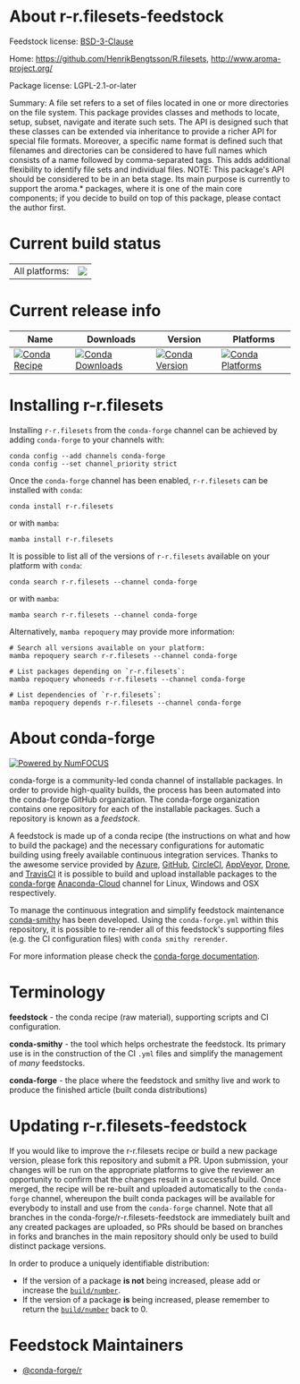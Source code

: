 About r-r.filesets-feedstock
============================

Feedstock license: [BSD-3-Clause](https://github.com/conda-forge/r-r.filesets-feedstock/blob/main/LICENSE.txt)

Home: https://github.com/HenrikBengtsson/R.filesets, http://www.aroma-project.org/

Package license: LGPL-2.1-or-later

Summary: A file set refers to a set of files located in one or more directories on the file system.  This package provides classes and methods to locate, setup, subset, navigate and iterate such sets.  The API is designed such that these classes can be extended via inheritance to provide a richer API for special file formats.  Moreover, a specific name format is defined such that filenames and directories can be considered to have full names which consists of a name followed by comma-separated tags.  This adds additional flexibility to identify file sets and individual files.  NOTE: This package's API should be considered to be in an beta stage.  Its main purpose is currently to support the aroma.* packages, where it is one of the main core components; if you decide to build on top of this package, please contact the author first.

Current build status
====================


<table><tr><td>All platforms:</td>
    <td>
      <a href="https://dev.azure.com/conda-forge/feedstock-builds/_build/latest?definitionId=3460&branchName=main">
        <img src="https://dev.azure.com/conda-forge/feedstock-builds/_apis/build/status/r-r.filesets-feedstock?branchName=main">
      </a>
    </td>
  </tr>
</table>

Current release info
====================

| Name | Downloads | Version | Platforms |
| --- | --- | --- | --- |
| [![Conda Recipe](https://img.shields.io/badge/recipe-r--r.filesets-green.svg)](https://anaconda.org/conda-forge/r-r.filesets) | [![Conda Downloads](https://img.shields.io/conda/dn/conda-forge/r-r.filesets.svg)](https://anaconda.org/conda-forge/r-r.filesets) | [![Conda Version](https://img.shields.io/conda/vn/conda-forge/r-r.filesets.svg)](https://anaconda.org/conda-forge/r-r.filesets) | [![Conda Platforms](https://img.shields.io/conda/pn/conda-forge/r-r.filesets.svg)](https://anaconda.org/conda-forge/r-r.filesets) |

Installing r-r.filesets
=======================

Installing `r-r.filesets` from the `conda-forge` channel can be achieved by adding `conda-forge` to your channels with:

```
conda config --add channels conda-forge
conda config --set channel_priority strict
```

Once the `conda-forge` channel has been enabled, `r-r.filesets` can be installed with `conda`:

```
conda install r-r.filesets
```

or with `mamba`:

```
mamba install r-r.filesets
```

It is possible to list all of the versions of `r-r.filesets` available on your platform with `conda`:

```
conda search r-r.filesets --channel conda-forge
```

or with `mamba`:

```
mamba search r-r.filesets --channel conda-forge
```

Alternatively, `mamba repoquery` may provide more information:

```
# Search all versions available on your platform:
mamba repoquery search r-r.filesets --channel conda-forge

# List packages depending on `r-r.filesets`:
mamba repoquery whoneeds r-r.filesets --channel conda-forge

# List dependencies of `r-r.filesets`:
mamba repoquery depends r-r.filesets --channel conda-forge
```


About conda-forge
=================

[![Powered by
NumFOCUS](https://img.shields.io/badge/powered%20by-NumFOCUS-orange.svg?style=flat&colorA=E1523D&colorB=007D8A)](https://numfocus.org)

conda-forge is a community-led conda channel of installable packages.
In order to provide high-quality builds, the process has been automated into the
conda-forge GitHub organization. The conda-forge organization contains one repository
for each of the installable packages. Such a repository is known as a *feedstock*.

A feedstock is made up of a conda recipe (the instructions on what and how to build
the package) and the necessary configurations for automatic building using freely
available continuous integration services. Thanks to the awesome service provided by
[Azure](https://azure.microsoft.com/en-us/services/devops/), [GitHub](https://github.com/),
[CircleCI](https://circleci.com/), [AppVeyor](https://www.appveyor.com/),
[Drone](https://cloud.drone.io/welcome), and [TravisCI](https://travis-ci.com/)
it is possible to build and upload installable packages to the
[conda-forge](https://anaconda.org/conda-forge) [Anaconda-Cloud](https://anaconda.org/)
channel for Linux, Windows and OSX respectively.

To manage the continuous integration and simplify feedstock maintenance
[conda-smithy](https://github.com/conda-forge/conda-smithy) has been developed.
Using the ``conda-forge.yml`` within this repository, it is possible to re-render all of
this feedstock's supporting files (e.g. the CI configuration files) with ``conda smithy rerender``.

For more information please check the [conda-forge documentation](https://conda-forge.org/docs/).

Terminology
===========

**feedstock** - the conda recipe (raw material), supporting scripts and CI configuration.

**conda-smithy** - the tool which helps orchestrate the feedstock.
                   Its primary use is in the construction of the CI ``.yml`` files
                   and simplify the management of *many* feedstocks.

**conda-forge** - the place where the feedstock and smithy live and work to
                  produce the finished article (built conda distributions)


Updating r-r.filesets-feedstock
===============================

If you would like to improve the r-r.filesets recipe or build a new
package version, please fork this repository and submit a PR. Upon submission,
your changes will be run on the appropriate platforms to give the reviewer an
opportunity to confirm that the changes result in a successful build. Once
merged, the recipe will be re-built and uploaded automatically to the
`conda-forge` channel, whereupon the built conda packages will be available for
everybody to install and use from the `conda-forge` channel.
Note that all branches in the conda-forge/r-r.filesets-feedstock are
immediately built and any created packages are uploaded, so PRs should be based
on branches in forks and branches in the main repository should only be used to
build distinct package versions.

In order to produce a uniquely identifiable distribution:
 * If the version of a package **is not** being increased, please add or increase
   the [``build/number``](https://docs.conda.io/projects/conda-build/en/latest/resources/define-metadata.html#build-number-and-string).
 * If the version of a package **is** being increased, please remember to return
   the [``build/number``](https://docs.conda.io/projects/conda-build/en/latest/resources/define-metadata.html#build-number-and-string)
   back to 0.

Feedstock Maintainers
=====================

* [@conda-forge/r](https://github.com/conda-forge/r/)


